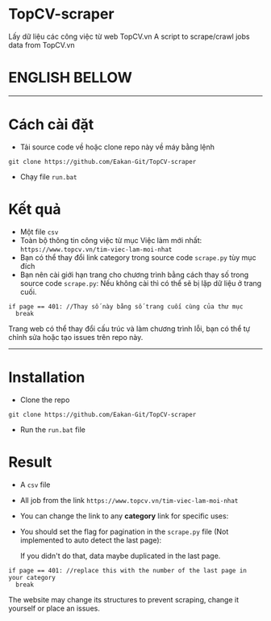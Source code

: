 # TopCV-scraper
Lấy dữ liệu các công việc từ web TopCV.vn
A script to scrape/crawl jobs data from TopCV.vn

# ENGLISH BELLOW
___________________________________

# Cách cài đặt
- Tải source code về hoặc clone repo này về máy bằng lệnh
```
git clone https://github.com/Eakan-Git/TopCV-scraper
```
- Chạy file `run.bat`
# Kết quả
- Một file `csv`
- Toàn bộ thông tin công việc từ mục Việc làm mới nhất: `https://www.topcv.vn/tim-viec-lam-moi-nhat`
- Bạn có thể thay đổi link category trong source code `scrape.py` tùy mục đích
- Bạn nên cài giới hạn trang cho chương trình bằng cách thay số trong source code `scrape.py`:
  Nếu không cài thì có thể sẽ bị lặp dữ liệu ở trang cuối.
```
if page == 401: //Thay số này bằng số trang cuối cùng của thư mục
  break
```
Trang web có thể thay đổi cấu trúc và làm chương trình lỗi, bạn có thể tự chỉnh sửa hoặc tạo issues trên repo này.

___________________________________
# Installation
- Clone the repo
```
git clone https://github.com/Eakan-Git/TopCV-scraper
```
- Run the `run.bat` file
# Result
- A `csv` file
- All job from the link `https://www.topcv.vn/tim-viec-lam-moi-nhat`
- You can change the link to any **category** link for specific uses:
- You should set the flag for pagination in the `scrape.py` file (Not implemented to auto detect the last page):

  If you didn't do that, data maybe duplicated in the last page.
```
if page == 401: //replace this with the number of the last page in your category
  break
```
The website may change its structures to prevent scraping, change it yourself or place an issues.
